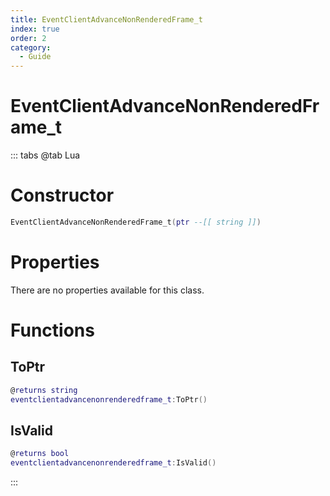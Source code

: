 ```yaml
---
title: EventClientAdvanceNonRenderedFrame_t
index: true
order: 2
category:
  - Guide
---
```


# EventClientAdvanceNonRenderedFrame_t

::: tabs
@tab Lua
# Constructor
```lua
EventClientAdvanceNonRenderedFrame_t(ptr --[[ string ]])
```
# Properties
There are no properties available for this class.
# Functions
## ToPtr
```lua
@returns string
eventclientadvancenonrenderedframe_t:ToPtr()
```
## IsValid
```lua
@returns bool
eventclientadvancenonrenderedframe_t:IsValid()
```

:::